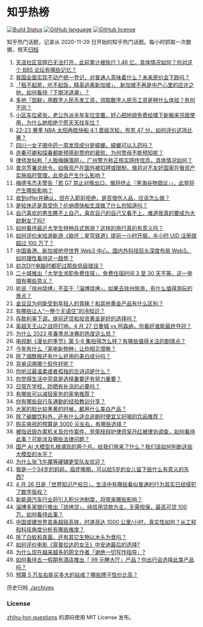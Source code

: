 # 知乎热榜
[![Build Status](https://github.com/ToWeLong/zhihu-hot-questions/workflows/CI/badge.svg)](https://github.com/ToWeLong/zhihu-hot-questions/actions)
[![GitHub language](https://img.shields.io/badge/language-golang-orange.svg)](https://golang.org/)
[![GitHub license](https://img.shields.io/github/license/ToWeLong/zhihu-hot-questions)](https://github.com/ToWeLong/zhihu-hot-questions/blob/main/LICENSE)

知乎热门话题，记录从 2020-11-29 日开始的知乎热门话题。每小时抓取一次数据，按天[归档](./archives)

<!-- BEGIN -->

1. [天涯社区官网已无法打开，此前累计被执行 1.46 亿，具体情况如何？你对这个 BBS 论坛有哪些记忆？](https://www.zhihu.com/question/597820146)
1. [我国全面实现不动产统一登记，对普通人意味着什么？未来房价会下跌吗？](https://www.zhihu.com/question/597822258)
1. [「租不起房，吃不起饭，精英逃离新加坡」， 新加坡不再是中产心里的应许之地，如何看待「下南洋退潮」？](https://www.zhihu.com/question/596252696)
1. [多地「尝鲜」用数字人民币发工资，领取数字人民币工资是种什么体验？有何不同？](https://www.zhihu.com/question/597621669)
1. [小区车位紧张，老公外派半年车位空置，好心把地锁免费给楼下新搬来邻居使用，为什么她拒绝宁愿天天找车位？](https://www.zhihu.com/question/593971130)
1. [22-23 赛季 NBA 太阳再胜快船 4:1 晋级次轮，布克 47 分，如何评价这场比赛？](https://www.zhihu.com/question/597829426)
1. [四川一女子喝中药一周发现成分是蟑螂，蟑螂可以入药吗？](https://www.zhihu.com/question/597823505)
1. [连秦可卿和探春都能预感到贾府的衰败，为何贾母不能预知呢？](https://www.zhihu.com/question/454745776)
1. [律师发帖称「人贩梅姨落网」，广州警方称正核实网传信息，具体情况如何？](https://www.zhihu.com/question/597833247)
1. [普京签署总统令，如俄资产在国外被扣押或限制，俄将对不友好国家在俄资产实施临时管理，此举会产生什么影响？](https://www.zhihu.com/question/597827335)
1. [梅德韦杰夫警告「若 G7 禁止对俄出口，俄将终止『黑海谷物倡议』」，此举将产生哪些影响？](https://www.zhihu.com/question/597473166)
1. [收到offer并确认，但在入职前拒绝，是否很伤人品，应该怎么做？](https://www.zhihu.com/question/20176241)
1. [是轮休还是真受伤？伦纳德快船生涯做了什么你知道吗？](https://www.zhihu.com/question/597149543)
1. [自己喜欢的男生瞧不上自己，喜欢自己的自己又看不上，难道我真的要成为大龄剩女了吗?](https://www.zhihu.com/question/596417865)
1. [如何看待最近大学生特种兵式旅游？这样的旅行真的有意义吗？](https://www.zhihu.com/question/595213451)
1. [如何评价米哈游新游《崩坏：星穹铁道》提前一小时开服，半小时 UID 注册就超过 100 万了？](https://www.zhihu.com/question/597826070)
1. [中国香港、新加坡抢夺世界 Web3 中心，国内外科技巨头深度布局 Web3。如何理性看待这一趋势？](https://www.zhihu.com/question/597436228)
1. [初次DIY电脑时都犯过那些低级错误？](https://www.zhihu.com/question/597627441)
1. [二十城推出「大学生求职免费住宿」，免费住宿时间 3 至 30 天不等，这一举措有哪些意义？](https://www.zhihu.com/question/597706502)
1. [听说「徐州烧烤」不亚于「淄博烧烤」，如果去徐州旅游，有什么值得游玩的景点？](https://www.zhihu.com/question/596863538)
1. [金豆豆为何能受到年轻人的青睐？和其他黄金产品有什么区别？](https://www.zhihu.com/question/597788279)
1. [有哪些让人“一整个无语住”的冷知识？](https://www.zhihu.com/question/492057247)
1. [存款利率下调，提前还贷和投资黄金是好的选择吗？](https://www.zhihu.com/question/597097112)
1. [英超天王山之战将打响，4 月 27 日曼城 vs 阿森纳，你看好谁能最终夺冠？](https://www.zhihu.com/question/597733078)
1. [为什么 2023 年春季总决赛的热度这么低？](https://www.zhihu.com/question/597262492)
1. [电视剧《漫长的季节》第 5-6 集拍得怎么样？有哪些值得关注的剧情点？](https://www.zhihu.com/question/597564845)
1. [今年有什么「家电新物种」让你相见恨晚？](https://www.zhihu.com/question/595318533)
1. [除了烟酰胺还有什么好用的美白成分吗？](https://www.zhihu.com/question/597840322)
1. [背单词用哪个软件好呢？](https://www.zhihu.com/question/592890066)
1. [你听过最温柔或者孤独的古诗词是什么？](https://www.zhihu.com/question/597606931)
1. [你觉得生活中究竟是选择重要还有努力重要？](https://www.zhihu.com/question/597616038)
1. [日常在学校，防晒有补涂的必要吗？](https://www.zhihu.com/question/593603089)
1. [有哪些可以减轻家务的家电推荐？](https://www.zhihu.com/question/596707133)
1. [你有哪些自行车通勤的经验教训分享？](https://www.zhihu.com/question/596178067)
1. [大家的脸比较黑黄的时候，都用什么美白产品？](https://www.zhihu.com/question/593530293)
1. [除了碳酸饮料外，还有什么适合追剧时便宜又好喝的饮品推荐？](https://www.zhihu.com/question/593354051)
1. [购买电视的预算是 3000 元左右，有哪些选择？](https://www.zhihu.com/question/585897051)
1. [被指诋毁办案机关及炒作案件，劳荣枝辩护律师吴丹红被律协调查，如何看待此事？可能涉及哪些法律问题？](https://www.zhihu.com/question/597823093)
1. [国产 AI 大模型扎根涌现的两个月，给我们带来了什么？我们该如何判断这些大模型的水平？](https://www.zhihu.com/question/597628700)
1. [为什么张飞牛魔等硬辅更受队友欢迎？](https://www.zhihu.com/question/593929398)
1. [我是一个34岁的妈妈，癌症晚期，可以给5岁的女儿留下些什么有意义的东西?](https://www.zhihu.com/question/373615534)
1. [4 月 26 日是「世界知识产权日」，生活中有哪些看似普通的行为其实已经侵犯了数字版权？](https://www.zhihu.com/question/597259849)
1. [新能源汽车行业将引入积分池制度，将带来哪些影响？](https://www.zhihu.com/question/597652024)
1. [淄博多家银行推出「烧烤贷」，纯信用贷款为主，无需担保，最高可贷 100 万，如何看待此事？](https://www.zhihu.com/question/597706463)
1. [中国或建世界首条超级高铁，时速高达 1000 公里/小时，真实性如何？从工程和科技角度分析有哪些难度？](https://www.zhihu.com/question/597703542)
1. [除了白蚁和真菌，还有其它生物以木头为食吗？](https://www.zhihu.com/question/577545066)
1. [如何评价电影《穿普拉达的女王》中安迪最后的选择?](https://www.zhihu.com/question/284563589)
1. [为什么现在越来越多的网文作者「谢绝一切写作指导」?](https://www.zhihu.com/question/576465236)
1. [如何看待五一假期有酒店推出「 99 元睡大厅」产品？你出行会选择此类产品吗？](https://www.zhihu.com/question/597628822)
1. [预算 5 万左右能买多大的钻戒？哪些牌子性价比高？](https://www.zhihu.com/question/588839307)

<!-- END -->

历史归档 [./archives](./archives)


### License
[zhihu-hot-questions](https://github.com/towelong/zhihu-hot-questions) 的源码使用 MIT License 发布。